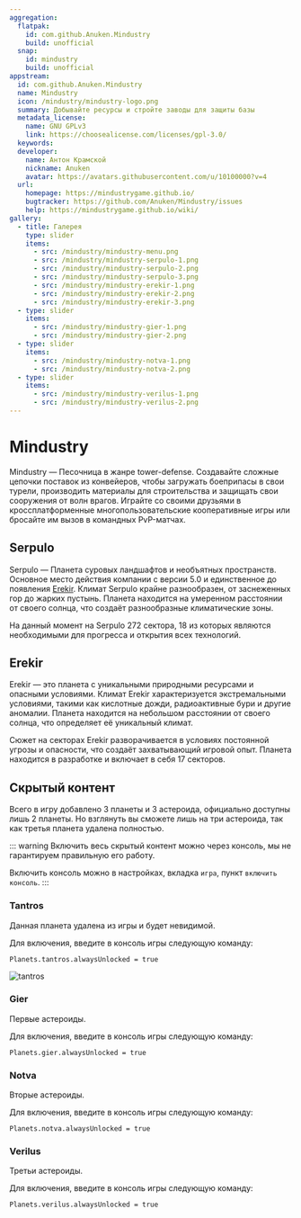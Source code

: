 ```yaml
---
aggregation:
  flatpak:
    id: com.github.Anuken.Mindustry
    build: unofficial
  snap:
    id: mindustry
    build: unofficial
appstream:
  id: com.github.Anuken.Mindustry
  name: Mindustry
  icon: /mindustry/mindustry-logo.png
  summary: Добывайте ресурсы и стройте заводы для защиты базы
  metadata_license:
    name: GNU GPLv3
    link: https://choosealicense.com/licenses/gpl-3.0/
  keywords:
  developer:
    name: Антон Крамской
    nickname: Anuken
    avatar: https://avatars.githubusercontent.com/u/10100000?v=4
  url:
    homepage: https://mindustrygame.github.io/
    bugtracker: https://github.com/Anuken/Mindustry/issues
    help: https://mindustrygame.github.io/wiki/
gallery:
  - title: Галерея
    type: slider
    items:
      - src: /mindustry/mindustry-menu.png
      - src: /mindustry/mindustry-serpulo-1.png
      - src: /mindustry/mindustry-serpulo-2.png
      - src: /mindustry/mindustry-serpulo-3.png
      - src: /mindustry/mindustry-erekir-1.png
      - src: /mindustry/mindustry-erekir-2.png
      - src: /mindustry/mindustry-erekir-3.png
  - type: slider
    items:
      - src: /mindustry/mindustry-gier-1.png
      - src: /mindustry/mindustry-gier-2.png
  - type: slider
    items:
      - src: /mindustry/mindustry-notva-1.png
      - src: /mindustry/mindustry-notva-2.png
  - type: slider
    items:
      - src: /mindustry/mindustry-verilus-1.png
      - src: /mindustry/mindustry-verilus-2.png
---
```


# Mindustry

Mindustry — Песочница в жанре tower-defense. Создавайте сложные цепочки поставок из конвейеров, чтобы загружать боеприпасы в свои турели, производить материалы для строительства и защищать свои сооружения от волн врагов. Играйте со своими друзьями в кроссплатформенные многопользовательские кооперативные игры или бросайте им вызов в командных PvP-матчах.

<AGWGallery />

<!--@include: @ru/apps/.parts/install/content-flatpak.md-->
<!--@include: @ru/apps/.parts/install/content-snap.md-->

## Serpulo

Serpulo — Планета суровых ландшафтов и необъятных пространств. Основное место действия компании с версии 5.0 и единственное до появления [Erekir](#erekir). Климат Serpulo крайне разнообразен, от заснеженных гор до жарких пустынь. Планета находится на умеренном расстоянии от своего солнца, что создаёт разнообразные климатические зоны.

На данный момент на Serpulo 272 сектора, 18 из которых являются необходимыми для прогресса и открытия всех технологий.

## Erekir

Erekir — это планета с уникальными природными ресурсами и опасными условиями. Климат Erekir характеризуется экстремальными условиями, такими как кислотные дожди, радиоактивные бури и другие аномалии. Планета находится на небольшом расстоянии от своего солнца, что определяет её уникальный климат.

Сюжет на секторах Erekir разворачивается в условиях постоянной угрозы и опасности, что создаёт захватывающий игровой опыт. Планета находится в разработке и включает в себя 17 секторов.

## Скрытый контент

Всего в игру добавлено 3 планеты и 3 астероида, официально доступны лишь 2 планеты. Но взглянуть вы сможете лишь на три астероида, так как третья планета удалена полностью.

::: warning
Включить весь скрытый контент можно через консоль, мы не гарантируем правильную его работу.

Включить консоль можно в настройках, вкладка `игра`, пункт `включить консоль`.
:::

### Tantros

Данная планета удалена из игры и будет невидимой.

Для включения, введите в консоль игры следующую команду:

```
Planets.tantros.alwaysUnlocked = true
```

![tantros](/mindustry/mindustry-tantros.png)

### Gier

Первые астероиды.

Для включения, введите в консоль игры следующую команду:

```
Planets.gier.alwaysUnlocked = true
```

<AGWGallery id=1 />

### Notva

Вторые астероиды.

Для включения, введите в консоль игры следующую команду:

```
Planets.notva.alwaysUnlocked = true
```

<AGWGallery id=2 />

### Verilus

Третьи астероиды.

Для включения, введите в консоль игры следующую команду:

```
Planets.verilus.alwaysUnlocked = true
```

<AGWGallery id=3 />
